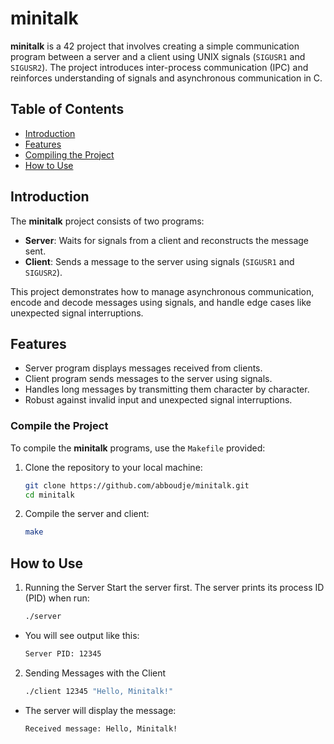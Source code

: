 # minitalk

**minitalk** is a 42 project that involves creating a simple communication program between a server and a client using UNIX signals (`SIGUSR1` and `SIGUSR2`). The project introduces inter-process communication (IPC) and reinforces understanding of signals and asynchronous communication in C.

## Table of Contents

- [Introduction](#introduction)
- [Features](#features)
- [Compiling the Project](#compiling-the-project)
- [How to Use](#how-to-use)

## Introduction

The **minitalk** project consists of two programs: 

- **Server**: Waits for signals from a client and reconstructs the message sent.
- **Client**: Sends a message to the server using signals (`SIGUSR1` and `SIGUSR2`).

This project demonstrates how to manage asynchronous communication, encode and decode messages using signals, and handle edge cases like unexpected signal interruptions.

## Features

- Server program displays messages received from clients.
- Client program sends messages to the server using signals.
- Handles long messages by transmitting them character by character.
- Robust against invalid input and unexpected signal interruptions.


### Compile the Project

To compile the **minitalk** programs, use the `Makefile` provided:

1. Clone the repository to your local machine:

   ```bash
   git clone https://github.com/abboudje/minitalk.git
   cd minitalk

2. Compile the server and client:
   ```bash
   make


## How to Use

1. Running the Server
	Start the server first. The server prints its process ID (PID) when run:
	```bash
	./server

- You will see output like this:
	```bash
	Server PID: 12345
	
2. Sending Messages with the Client
	```bash
	./client 12345 "Hello, Minitalk!"
- The server will display the message:
	```bash
	Received message: Hello, Minitalk!

